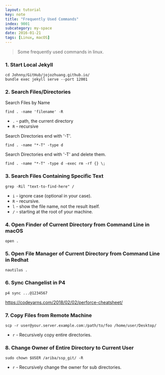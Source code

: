 ```yaml
---
layout: tutorial
key: note
title: "Frequently Used Commands"
index: 9001
subcategory: my-space
date: 2016-01-21
tags: [Linux, macOS]
---
```


> Some frequently used commands in linux.

### 1. Start Local Jekyll
```raw
cd Johnny/GitHub/jojozhuang.github.io/
bundle exec jekyll serve --port 12001
```
### 2. Search Files/Directories
Search Files by Name
```raw
find . -name 'filename' -R
```
* `.` - path, the current directory
* `R` - recursive

Search Directories end with '-T'.
```raw
find . -name "*-T" -type d
```
Search Directories end with '-T' and delete them.
```raw
find . -name "*-T" -type d -exec rm -rf {} \;
```
### 3. Search Files Containing Specific Text
```raw
grep -Ril "text-to-find-here" /
```
* `i` - ignore case (optional in your case).
* `R` - recursive.
* `l` - show the file name, not the result itself.
* `/` - starting at the root of your machine.

### 4. Open Finder of Current Directory from Command Line in macOS
```raw
open .
```
### 5. Open File Manager of Current Directory from Command Line in Redhat
```raw
nautilus .
```
### 6. Sync Changelist in P4
```raw
p4 sync ...@1234567
```

https://codeyarns.com/2018/02/02/perforce-cheatsheet/

### 7. Copy Files from Remote Machine
```raw
scp -r user@your.server.example.com:/path/to/foo /home/user/Desktop/
```
* `r` - Recursively copy entire directories.

### 8. Change Owner of Entire Directory to Current User
```raw
sudo chown $USER /ariba/ssp_git/ -R
```
* `r` - Recursively change the owner for sub directories.
